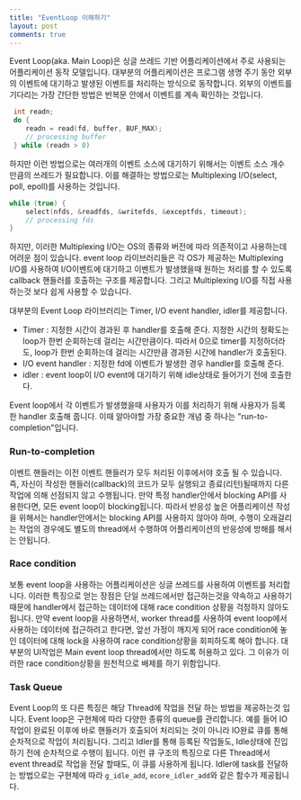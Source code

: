 ```yaml
---
title: "EventLoop 이해하기"
layout: post
comments: true
---
```


Event Loop(aka. Main Loop)은 싱글 쓰레드 기반 어플리케이션에서 주로 사용되는 어플리케이션 동작 모델입니다.
대부분의 어플리케이션은 프로그램 생명 주기 동안 외부의 이벤트에 대기하고 발생된 이벤트를 처리하는 방식으로 동작합니다.
외부의 이벤트를 기다리는 가장 간단한 방법은 반복문 안에서 이벤트를 계속 확인하는 것입니다.


```c
 int readn;
 do {
    readn = read(fd, buffer, BUF_MAX);
    // processing buffer
 } while (readn > 0)
```

하지만 이런 방법으로는 여러개의 이벤트 소스에 대기하기 위해서는 이벤트 소스 개수 만큼의 쓰레드가 필요합니다.
이를 해결하는 방법으로는 Multiplexing I/O(select, poll, epoll)를 사용하는 것입니다. 

```c
while (true) {
    select(nfds, &readfds, &writefds, &exceptfds, timeout);
    // processing fds
}
```

하지만, 이러한 Multiplexing I/O는 OS의 종류와 버전에 따라 의존적이고 사용하는데 어려운 점이 있습니다.
event loop 라이브러리들은 각 OS가 제공하는 Multiplexing I/O를 사용하여 I/O이벤트에 대기하고 이벤트가 발생했을때 원하는 처리를 할 수 있도록 callback 핸들러를 호출하는 구조를 제공합니다. 그리고 Multiplexing I/O를 직접 사용 하는것 보다 쉽게 사용할 수 있습니다.

대부분의 Event Loop 라이브러리는 Timer, I/O event handler, idler를 제공합니다. 
 * Timer : 지정한 시간이 경과된 후 handler를 호출해 준다.
 지정한 시간의 정확도는 loop가 한번 순회하는데 걸리는 시간만큼이다. 따라서 0으로 timer를 지정하더라도, loop가 한번 순회하는데 걸리는 시간만큼 경과된 시간에 handler가 호출된다. 
 * I/O event handler : 지정한 fd에 이벤트가 발생한 경우 handler를 호출해 준다. 
 * idler : event loop이 I/O event에 대기하기 위해 idle상태로 들어가기 전에 호출한다.

Event loop에서 각 이벤트가 발생했을때 사용자가 이를 처리하기 위해 사용자가 등록한 handler 호출해 줍니다. 
이때 알아야할 가장 중요한 개념 중 하나는 "run-to-completion"입니다.

### Run-to-completion
이벤트 핸들러는 이전 이벤트 핸들러가 모두 처리된 이후에서야 호출 될 수 있습니다. 즉, 자신이 작성한 핸들러(callback)의 코드가 모두 실행되고 종료(리턴)될때까지 다른 작업에 의해 선점되지 않고 수행됩니다. 만약 특정 handler안에서 blocking API를 사용한다면, 모든 event loop이 blocking됩니다. 따라서 반응성 높은 어플리케이션 작성을 위해서는 handler안에서는 blocking API를 사용하지 않아야 하며, 수행이 오래걸리는 작업의 경우에도 별도의 thread에서 수행하여 어플리케이션의 반응성에 방해를 해서는 안됩니다.

### Race condition
보통 event loop을 사용하는 어플리케이션은 싱글 쓰레드를 사용하여 이벤트를 처리합니다. 이러한 특징으로 얻는 장점은 
단일 쓰레드에서만 접근하는것을 약속하고 사용하기 때문에 handler에서 접근하는 데이터에 대해 race condition 상황을 걱정하지 않아도 됩니다. 만약 event loop을 사용하면서, worker thread를 사용하여 event loop에서 사용하는 데이터에 접근하려고 한다면, 앞선 가정이 깨지게 되어 race condition에 놓인 데이터에 대해 lock을 사용하여 race condition상황을 회피하도록 해야 합니다. 대부분의 UI작업은 Main event loop thread에서만 하도록 허용하고 있다. 그 이유가 이러한 race condition상황을 원천적으로 배제를 하기 위함입니다.

### Task Queue
 Event Loop의 또 다른 특징은 해당 Thread에 작업을 전달 하는 방법을 제공하는것 입니다. Event loop은 구현체에 따라 다양한 종류의 queue를 관리합니다. 예를 들어 IO작업이 완료된 이후에 바로 핸들러가 호출되어 처리되는 것이 아니라 IO완료 큐를 통해 순차적으로 작업이 처리됩니다. 그리고 Idler를 통해 등록된 작업들도, Idle상태에 진입하기 전에 순차적으로 수행이 됩니다. 이런 큐 구조의 특징으로 다른 Thread에서 event thread로 작업을 전달 할때도, 이 큐를 사용하게 됩니다. Idler에 task를 전달하는 방법으로는 구현체에 따라 `g_idle_add`, `ecore_idler_add`와 같은 함수가 제공됩니다. 